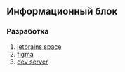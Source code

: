 ## Информационный блок

### Разработка
1) [jetbrains space](https://baggerteam.jetbrains.space/)
2) [figma](https://www.figma.com/file/1F3LLRPWyizm1Xe4SwR1xq/Shorty?node-id=7%3A17&t=puygxXGiJ5UKoJA3-1) 
3) [dev server]()